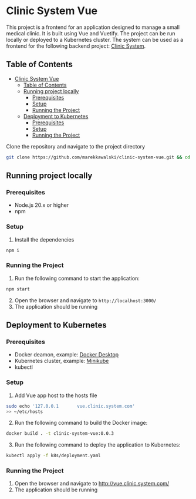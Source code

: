 # Clinic System Vue

This project is a frontend for an application designed to manage a
small medical clinic. It is built using Vue and Vuetify.
The project can be run locally or deployed to a Kubernetes cluster.
The system can be used as a frontend for the following backend project: [Clinic System](https://github.com/marekkawalski/clinic-system).

## Table of Contents

<!-- TOC -->
* [Clinic System Vue](#clinic-system-vue)
    * [Table of Contents](#table-of-contents)
    * [Running project locally](#running-project-locally)
        * [Prerequisites](#prerequisites)
        * [Setup](#setup)
        * [Running the Project](#running-the-project)
    * [Deployment to Kubernetes](#deployment-to-kubernetes)
        * [Prerequisites](#prerequisites-1)
        * [Setup](#setup-1)
        * [Running the Project](#running-the-project-1)
<!-- TOC -->

Clone the repository and navigate to the project directory

```bash
git clone https://github.com/marekkawalski/clinic-system-vue.git && cd clinic-system-vue
```

## Running project locally

### Prerequisites

- Node.js 20.x or higher
- npm

### Setup

1. Install the dependencies

```bash
npm i
```

### Running the Project
1. Run the following command to start the application:
```bash
npm start
```
2. Open the browser and navigate to `http://localhost:3000/`
3. The application should be running

## Deployment to Kubernetes

### Prerequisites
- Docker deamon, example: [Docker Desktop](https://www.docker.com/products/docker-desktop)
- Kubernetes cluster, example: [Minikube](https://minikube.sigs.k8s.io/docs/start/)
- kubectl

### Setup
1. Add Vue app host to the hosts file
```bash
sudo echo '127.0.0.1       vue.clinic.system.com'
>> ~/etc/hosts
```

2. Run the following command to build the Docker image:
```bash
docker build . -t clinic-system-vue:0.0.3
```

3. Run the following command to deploy the application to Kubernetes:
```bash
kubectl apply -f k8s/deployment.yaml
```
### Running the Project
1. Open the browser and navigate to http://vue.clinic.system.com/
2. The application should be running